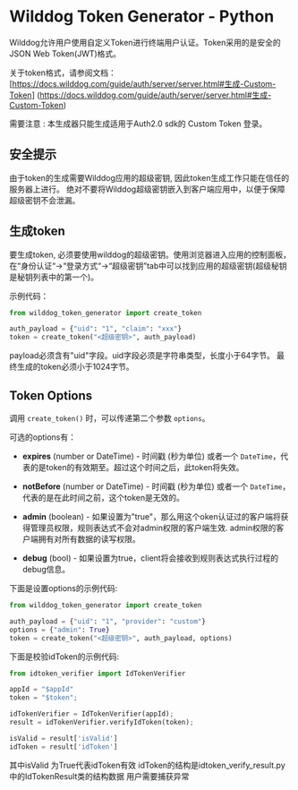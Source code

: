 # Wilddog Token Generator - Python

Wilddog允许用户使用自定义Token进行终端用户认证。Token采用的是安全的JSON Web Token(JWT)格式。

关于token格式，请参阅文档：[https://docs.wilddog.com/guide/auth/server/server.html#生成-Custom-Token] (https://docs.wilddog.com/guide/auth/server/server.html#生成-Custom-Token)

需要注意 : 本生成器只能生成适用于Auth2.0 sdk的 Custom Token 登录。


## 安全提示

由于token的生成需要Wilddog应用的超级密钥, 因此token生成工作只能在信任的服务器上进行。 绝对不要将Wilddog超级密钥嵌入到客户端应用中，以便于保障超级密钥不会泄漏。


## 生成token

要生成token, 必须要使用wilddog的超级密钥。使用浏览器进入应用的控制面板，在“身份认证“->“登录方式“->“超级密钥”tab中可以找到应用的超级密钥(超级秘钥是秘钥列表中的第一个)。

示例代码：

```python
from wilddog_token_generator import create_token

auth_payload = {"uid": "1", "claim": "xxx"}
token = create_token("<超级密钥>", auth_payload)
```

payload必须含有"uid"字段。uid字段必须是字符串类型，长度小于64字节。 最终生成的token必须小于1024字节。


## Token Options

调用 `create_token()` 时，可以传递第二个参数 `options`。

可选的options有：

* **expires** (number or DateTime) - 时间戳 (秒为单位) 或者一个 `DateTime`，代表的是token的有效期至。超过这个时间之后，此token将失效。

* **notBefore** (number or DateTime) - 时间戳 (秒为单位) 或者一个 `DateTime`，代表的是在此时间之前，这个token是无效的。

* **admin** (boolean) - 如果设置为"true"，那么用这个oken认证过的客户端将获得管理员权限，规则表达式不会对admin权限的客户端生效. admin权限的客户端拥有对所有数据的读写权限。

* **debug** (bool) - 如果设置为true，client将会接收到规则表达式执行过程的debug信息。


下面是设置options的示例代码:

```python
from wilddog_token_generator import create_token

auth_payload = {"uid": "1", "provider": "custom"}
options = {"admin": True}
token = create_token("<超级密钥>", auth_payload, options)
```

下面是校验idToken的示例代码:
```python
from idtoken_verifier import IdTokenVerifier

appId = "$appId"
token = "$token";

idTokenVerifier = IdTokenVerifier(appId);
result = idTokenVerifier.verifyIdToken(token);

isValid = result['isValid']
idToken = result['idToken']
```

其中isValid 为True代表idToken有效
idToken的结构是idtoken_verify_result.py中的IdTokenResult类的结构数据
用户需要捕获异常